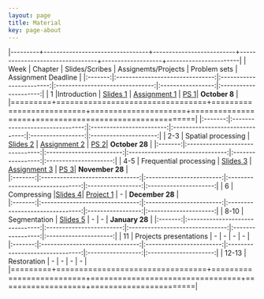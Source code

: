 ```yaml
---
layout: page
title: Material
key: page-about
---
```

 

|---------+---------------------------------+--------------------------+---------------------------------+-------------------+-----------------------|
| Week    |          Chapter                | Slides/Scribes           | Assignemts/Projects             | Problem sets      |   Assignment Deadline |
|:-------:|:-------------------------------:|:------------------------:|:-------------------------------:|:-----------------:|:---------------------:|
|   1     |Introduction                     | [Slides 1](slides#intro) | [Assignment 1](tp/assign1.pdf)  | [PS 1](td/ps1.pdf)|  __October 8__        | 
|=========+=================================+==========================+=====================+===================+===================================|
|:-------:|:-------------------------------:|:------------------------:|:-------------------------------:|:-----------------:|:---------------------:|
|  2-3    | Spatial processing              | [Slides 2](slides#spat)  | [Assignment 2](tp/assign2.pdf)  | [PS 2](td/ps2.pdf)|  __October 28__       |
|:-------:|:-------------------------------:|:------------------------:|:-------------------------------:|:-----------------:|:---------------------:|
|  4-5    | Frequential processing          | [Slides 3](slides#frequ) | [Assignment 3](tp/assign3.pdf)  | [PS 3](td/ps3.pdf)|  __November 28__      |   
|:-------:|:-------------------------------:|:------------------------:|:-------------------------------:|:-----------------:|:---------------------:|
|  6      | Compressing                     |[Slides 4](slides#compress)| [Project 1](tp/assign4.pdf)    |        -          |  __December 28__      |     
|:-------:|:-------------------------------:|:------------------------:|:-------------------------------:|:-----------------:|:---------------------:|
|  8-10   |     Segmentation                | [Slides 5](slides#segm)  |               -                 |        -          |  __January 28__       |
|:-------:|:-------------------------------:|:------------------------:|:-------------------------------:|:-----------------:|:---------------------:|
| 11      |      Projects presentations     |            -             |               -                 |        -          |            -          |
|:-------:|:-------------------------------:|:------------------------:|:-------------------------------:|:-----------------:|:---------------------:|
| 12-13   |      Restoration                |            -             |               -                 |        -          |            -          |
|=========+=================================+==========================+=================================+===================+=======================|


<!--
|:-------:|:-------------------------------:|:------------------------:|:-------------------------------:|:-----------------:|:---------------------:|
|  4-5    | Frequential processing          | [Slides 3](slides#freq)  | [Assignment 3](tp/assign3.pdf)  | [PS 3](td/ps3.pdf)|                       |     
|:-------:|:-------------------------------:|:------------------------:|:-------------------------------:|:-----------------:|:---------------------:|
|  6      | Compressing                     | [Slides 4](slides#freq)  | [Assignment 4](tp/assign4.pdf)  | [PS 4](td/ps4.pdf)|                       |     
|:-------:|:-------------------------------:|:------------------------:|:-------------------------------:|:-----------------:|:---------------------:|
|  8-10   | Restoration                     | [Slides 5](slides#resto) | [[Assignment 5](tp/assign5.pdf) | [PS 5](td/ps5.pdf)|                       | 
|:-------:|:-------------------------------:|:------------------------:|:-------------------------------:|:-----------------:|:---------------------:|
| 11-13   | Segmentation                    | [Slides 6](slides#segm)  | [[Assignment 6](tp/assign6.pdf) | [PS 6](td/ps6.pdf)|                       | 
|=========+=================================+==========================+=================================+===================+=======================|


[//]: <> (Video lectures)
[//]: <> ([![Lecture 1](lect/lect1.png)](https://youtu.be/lMgA7niNkmA))
-->
